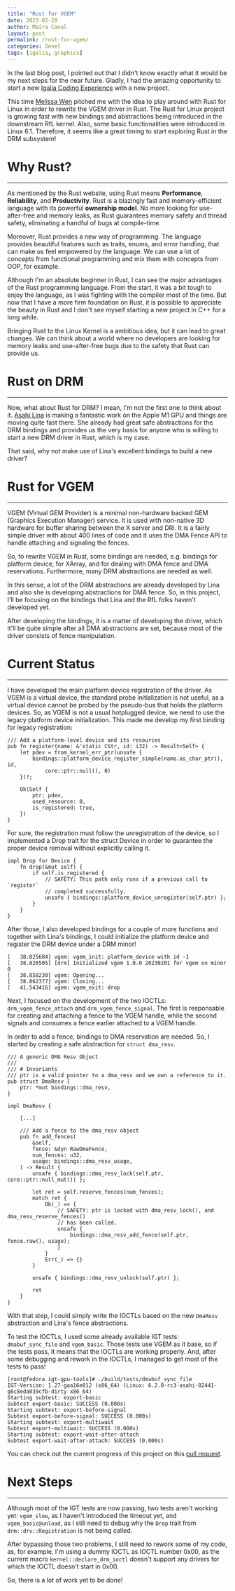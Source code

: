 ```yaml
---
title: "Rust for VGEM"
date: 2023-02-28
author: Maíra Canal
layout: post
permalink: /rust-for-vgem/
categories: Genel
tags: [igalia, graphics]
---
```


In the last blog post, I pointed out that I didn't know exactly what it would be
my next steps for the near future. Gladly, I had the amazing opportunity to
start a new [Igalia Coding
Experience](https://www.igalia.com/coding-experience/) with a new project.

This time [Melissa Wen](https://melissawen.github.io/) pitched me with the idea
to play around with Rust for Linux in order to rewrite the VGEM driver in Rust.
The Rust for Linux project is growing fast with new bindings and abstractions
being introduced in the downstream RfL kernel. Also, some basic functionalities
were introduced in Linux 6.1. Therefore, it seems like a great timing to start
exploring Rust in the DRM subsystem!

# Why Rust?
---
As mentioned by the Rust website, using Rust means **Performance**,
**Reliability**, and **Productivity**. Rust is a blazingly fast and
memory-efficient language with its powerful **ownership model**. No more looking
for use-after-free and memory leaks, as Rust guarantees memory safety and thread
safety, eliminating a handful of bugs at compile-time.

Moreover, Rust provides a new way of programming. The language provides
beautiful features such as traits, enums, and error handling, that can
make us feel empowered by the language. We can use a lot of concepts from
functional programming and mix them with concepts from OOP, for example.

Although I'm an absolute beginner in Rust, I can see the major advantages of the
Rust programming language. From the start, it was a bit tough to enjoy the
language, as I was fighting with the compiler most of the time. But now that I
have a more firm foundation on Rust, it is possible to appreciate the beauty in
Rust and I don't see myself starting a new project in C++ for a long while.

Bringing Rust to the Linux Kernel is a ambitious idea, but it can lead to
great changes. We can think about a world where no developers are looking for
memory leaks and use-after-free bugs due to the safety that Rust can provide us.

# Rust on DRM
---
Now, what about Rust for DRM? I mean, I'm not the first one to think about it.
[Asahi Lina](https://twitter.com/LinaAsahi) is making a fantastic work on the
Apple M1 GPU and things are moving quite fast there. She already had great safe
abstractions for the DRM bindings and provides us the very basis for anyone who
is willing to start a new DRM driver in Rust, which is my case.

That said, why not make use of Lina's excellent bindings to build a new driver?

# Rust for VGEM
---
VGEM (Virtual GEM Provider) is a minimal non-hardware backed GEM (Graphics
Execution Manager) service. It is used with non-native 3D hardware for buffer
sharing between the X server and DRI. It is a fairly simple driver with about
400 lines of code and it uses the DMA Fence API to handle attaching and
signaling the fences.

So, to rewrite VGEM in Rust, some bindings are needed, e.g. bindings for
platform device, for XArray, and for dealing with DMA fence and DMA
reservations. Furthermore, many DRM abstractions are needed as well.

In this sense, a lot of the DRM abstractions are already developed by Lina and
also she is developing abstractions for DMA fence. So, in this project, I'll be
focusing on the bindings that Lina and the RfL folks haven't developed yet.

After developing the bindings, it is a matter of developing the driver, which
it'll be quite simple after all DMA abstractions are set, because most of the
driver consists of fence manipulation.

# Current Status
---
I have developed the main platform device registration of the driver. As VGEM is
a virtual device, the standard probe initialization is not useful, as a virtual
device cannot be probed by the pseudo-bus that holds the platform devices. So,
as VGEM is not a usual hotplugged device, we need to use the legacy platform
device initialization. This made me develop my first binding for legacy
registration:

```
/// Add a platform-level device and its resources
pub fn register(name: &'static CStr, id: i32) -> Result<Self> {
	let pdev = from_kernel_err_ptr(unsafe {
		bindings::platform_device_register_simple(name.as_char_ptr(), id,
			core::ptr::null(), 0)
	})?;

	Ok(Self {
		ptr: pdev,
		used_resource: 0,
		is_registered: true,
	})
}
```

For sure, the registration must follow the unregistration of the device, so I
implemented a Drop trait for the struct Device in order to guarantee the proper
device removal without explicitly calling it.

```
impl Drop for Device {
	fn drop(&mut self) {
		if self.is_registered {
			// SAFETY: This path only runs if a previous call to `register`
			// completed successfully.
			unsafe { bindings::platform_device_unregister(self.ptr) };
		}
	}
}
```

After those, I also developed bindings for a couple of more functions and
together with Lina's bindings, I could initialize the platform device and
register the DRM device under a DRM minor!

```
[   38.825684] vgem: vgem_init: platform_device with id -1
[   38.826505] [drm] Initialized vgem 1.0.0 20230201 for vgem on minor 0
[   38.858230] vgem: Opening...
[   38.862377] vgem: Closing...
[   41.543416] vgem: vgem_exit: drop
```

Next, I focused on the development of the two IOCTLs: `drm_vgem_fence_attach`
and `drm_vgem_fence_signal`. The first is responsable for creating and attaching
a fence to the VGEM handle, while the second signals and consumes a fence
earlier attached to a VGEM handle.

In order to add a fence, bindings to DMA reservation are needed. So, I started
by creating a safe abstraction for `struct dma_resv`.

```
/// A generic DMA Resv Object
///
/// # Invariants
/// ptr is a valid pointer to a dma_resv and we own a reference to it.
pub struct DmaResv {
    ptr: *mut bindings::dma_resv,
}

impl DmaResv {
	
    [...]
	
    /// Add a fence to the dma_resv object
    pub fn add_fences(
        &self,
        fence: &dyn RawDmaFence,
        num_fences: u32,
        usage: bindings::dma_resv_usage,
    ) -> Result {
        unsafe { bindings::dma_resv_lock(self.ptr, core::ptr::null_mut()) };

        let ret = self.reserve_fences(num_fences);
        match ret {
            Ok(_) => {
                // SAFETY: ptr is locked with dma_resv_lock(), and dma_resv_reserve_fences()
                // has been called.
                unsafe {
                    bindings::dma_resv_add_fence(self.ptr, fence.raw(), usage);
                }
            }
            Err(_) => {}
        }
        
        unsafe { bindings::dma_resv_unlock(self.ptr) };

        ret
    }
}
```

With that step, I could simply write the IOCTLs based on the new `DmaResv`
abstraction and Lina's fence abstractions.

To test the IOCTLs, I used some already available IGT tests: `dmabuf_sync_file`
and `vgem_basic`. Those tests use VGEM as it base, so if the tests pass, it
means that the IOCTLs are working properly. And, after some debugging and rework
in the IOCTLs, I managed to get most of the tests to pass!

```
[root@fedora igt-gpu-tools]# ./build/tests/dmabuf_sync_file
IGT-Version: 1.27-gaa16e812 (x86_64) (Linux: 6.2.0-rc3-asahi-02441-g6c8eda039cfb-dirty x86_64)
Starting subtest: export-basic
Subtest export-basic: SUCCESS (0.000s)
Starting subtest: export-before-signal
Subtest export-before-signal: SUCCESS (0.000s)
Starting subtest: export-multiwait
Subtest export-multiwait: SUCCESS (0.000s)
Starting subtest: export-wait-after-attach
Subtest export-wait-after-attach: SUCCESS (0.000s)
```

You can check out the current progress of this project on this
[pull request](https://github.com/mairacanal/linux/pull/11).

# Next Steps
---
Although most of the IGT tests are now passing, two tests aren't working yet:
`vgem_slow`, as I haven't introduced the timeout yet, and `vgem_basic@unload`,
as I still need to debug why the `Drop` trait from `drm::drv::Registration` is
not being called.

After bypassing those two problems, I still need to rework some of my code, as,
for example, I'm using a dummy IOCTL as IOCTL number 0x00, as the current macro
`kernel::declare_drm_ioctl` doesn't support any drivers for which the IOCTL doesn't
start in 0x00.

So, there is a lot of work yet to be done!
